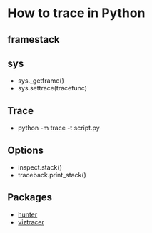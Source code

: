 # How to trace in Python

## framestack

## sys

- sys._getframe()
- sys.settrace(tracefunc)


## Trace
- python -m trace -t script.py


## Options

- inspect.stack()
- traceback.print_stack()

## Packages

- [hunter](https://github.com/ionelmc/python-hunter)
- [viztracer](https://github.com/gaogaotiantian/viztracer)

